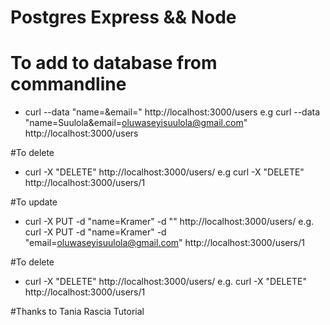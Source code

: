 # Postgres Express && Node


# To add to database from commandline
- curl --data "name=<NAME>&email=<EMAIL>" http://localhost:3000/users
e.g curl --data "name=Suulola&email=oluwaseyisuulola@gmail.com" http://localhost:3000/users



#To delete
- curl -X "DELETE" http://localhost:3000/users/<ID>
e.g curl -X "DELETE" http://localhost:3000/users/1

#To update 
- curl -X PUT -d "name=Kramer" -d "<EMAIL>" http://localhost:3000/users/<ID>
e.g. curl -X PUT -d "name=Kramer" -d "email=oluwaseyisuulola@gmail.com" http://localhost:3000/users/1

#To delete
- curl -X "DELETE" http://localhost:3000/users/<ID>
e.g.  curl -X "DELETE" http://localhost:3000/users/1

#Thanks to Tania Rascia Tutorial